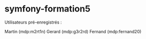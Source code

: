 # symfony-formation5

Utilisateurs pré-enregistrés : 

Martin (mdp:m2rt1n)
Gerard (mdp:g3r2rd)
Fernand (mdp:fernand20)
